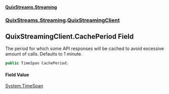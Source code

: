 #### [QuixStreams.Streaming](index.md 'index')
### [QuixStreams.Streaming](QuixStreams.Streaming.md 'QuixStreams.Streaming').[QuixStreamingClient](QuixStreamingClient.md 'QuixStreams.Streaming.QuixStreamingClient')

## QuixStreamingClient.CachePeriod Field

The period for which some API responses will be cached to avoid excessive amount of calls. Defaults to 1 minute.

```csharp
public TimeSpan CachePeriod;
```

#### Field Value
[System.TimeSpan](https://docs.microsoft.com/en-us/dotnet/api/System.TimeSpan 'System.TimeSpan')